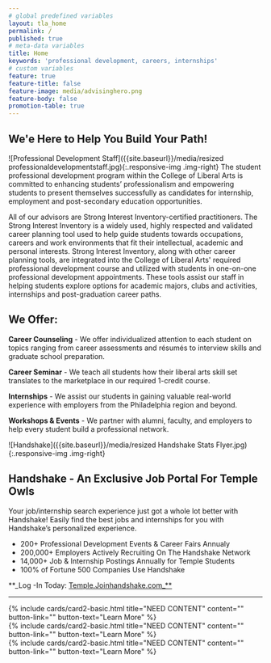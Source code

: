 ```yaml
---
# global predefined variables
layout: tla_home
permalink: /
published: true
# meta-data variables
title: Home
keywords: 'professional development, careers, internships'
# custom variables
feature: true
feature-title: false
feature-image: media/advisinghero.png
feature-body: false
promotion-table: true
---
```

## We'e Here to Help You Build Your Path!
![Professional Development Staff]({{site.baseurl}}/media/resized professionaldevelopmentstaff.jpg){:.responsive-img .img-right}
The student professional development program within the College of Liberal Arts is committed to enhancing students’ professionalism and empowering students to present themselves successfully as candidates for internship, employment and post-secondary education opportunities.

All of our advisors are Strong Interest Inventory-certified practitioners. The Strong Interest Inventory is a widely used, highly respected and validated career planning tool used to help guide students towards occupations, careers and work environments that fit their intellectual, academic and personal interests. Strong Interest Inventory, along with other career planning tools, are integrated into the College of Liberal Arts' required professional development course and utilized with students in one-on-one professional development appointments. These tools assist our staff in helping students explore options for academic majors, clubs and activities, internships and post-graduation career paths.

## We Offer:
**Career Counseling** - We offer individualized attention to each student on topics ranging from career assessments and résumés to interview skills and graduate school preparation.

**Career Seminar** - We teach all students how their liberal arts skill set translates to the marketplace in our required 1-credit course.

**Internships** - We assist our students in gaining valuable real-world experience with employers from the Philadelphia region and beyond.

**Workshops & Events** - We partner with alumni, faculty, and employers to help every student build a professional network.

![Handshake]({{site.baseurl}}/media/resized Handshake Stats Flyer.jpg){:.responsive-img .img-right}
## Handshake - An Exclusive Job Portal For Temple Owls
Your job/internship search experience just got a whole lot better with Handshake! Easily find the best jobs and internships for you with Handshake’s personalized experience.

- 200+ Professional Development Events & Career Fairs Annualy
- 200,000+ Employers Actively Recruiting On The Handshake Network
- 14,000+ Job & Internship Postings Annually for Temple Students
- 100% of Fortune 500 Companies Use Handshake

**_Log -In Today: [Temple.Joinhandshake.com_**](https://temple.joinhandshake.com/login)

___

<div class="row row-wide">
  <div class="col m12 l4">{% include cards/card2-basic.html
    title="NEED CONTENT"
    content=""
    button-link=""
    button-text="Learn More" %}
  </div>
  <div class="col m12 l4">{% include cards/card2-basic.html
    title="NEED CONTENT"
    content=""
    button-link=""
    button-text="Learn More" %}
    </div>
    <div class="col m12 l4">{% include cards/card2-basic.html
      title="NEED CONTENT"
      content=""
      button-link=""
      button-text="Learn More" %}
    </div>
</div>
